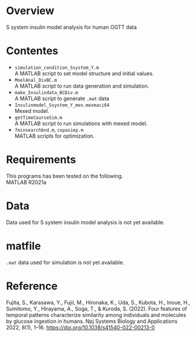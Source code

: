 # Overview
S system insulin model analysis for human OGTT data

# Contentes
- `simulation_condition_Ssystem_Y.m`  
A MATLAB script to set model structure and initial values.  
- `MoelAnal_DivBC.m`  
A MATLAB script to run data generation and simulation.  
- `make_Insulindata_BCDiv.m`  
A MATLAB script to generate `.mat` data  
- `Insulinmodel_Ssystem_Y_mex.mexmaci64`  
Mexed model.  
- `getTimeCourseSim.m`  
A MATLAB script to run simulations with mexed model.    
- `fminsearchbnd.m`, `copasiep.m`  
MATLAB scripts for optimization.  

# Requirements
This programs has been tested on the following.  
MATLAB R2021a 

# Data
Data used for S system insulin model analysis is not yet available.

# matfile  
`.mat` data used for simulation is not yet available.


# Reference
Fujita, S., Karasawa, Y., Fujii, M., Hironaka, K., Uda, S., Kubota, H., Inoue, H., Sumitomo, Y., Hirayama, A., Soga, T., & Kuroda, S. (2022). Four features of temporal patterns characterize similarity among individuals and molecules by glucose ingestion in humans. Npj Systems Biology and Applications 2022, 8(1), 1–16. https://doi.org/10.1038/s41540-022-00213-0


